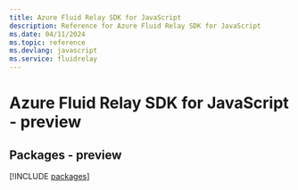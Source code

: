 ```yaml
---
title: Azure Fluid Relay SDK for JavaScript
description: Reference for Azure Fluid Relay SDK for JavaScript
ms.date: 04/11/2024
ms.topic: reference
ms.devlang: javascript
ms.service: fluidrelay
---
```

# Azure Fluid Relay SDK for JavaScript - preview
## Packages - preview
[!INCLUDE [packages](fluid-relay-index.md)]